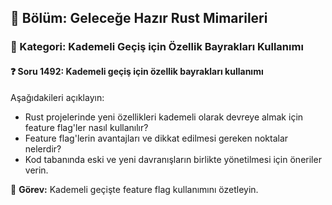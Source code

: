 ## 📘 Bölüm: Geleceğe Hazır Rust Mimarileri
### 🔹 Kategori: Kademeli Geçiş için Özellik Bayrakları Kullanımı
#### ❓ Soru 1492: Kademeli geçiş için özellik bayrakları kullanımı

Aşağıdakileri açıklayın:

- Rust projelerinde yeni özellikleri kademeli olarak devreye almak için feature flag'ler nasıl kullanılır?
- Feature flag'lerin avantajları ve dikkat edilmesi gereken noktalar nelerdir?
- Kod tabanında eski ve yeni davranışların birlikte yönetilmesi için öneriler verin.

🔧 **Görev:** Kademeli geçişte feature flag kullanımını özetleyin.
